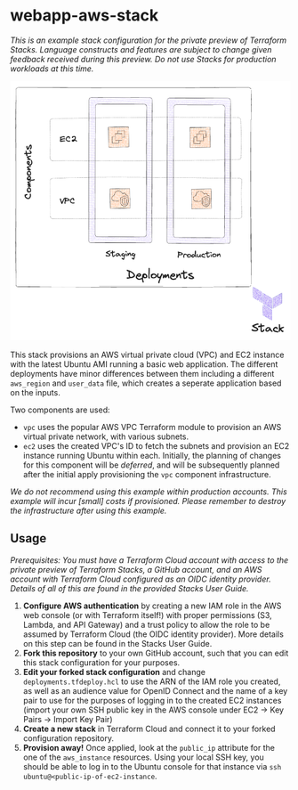 # webapp-aws-stack

_This is an example stack configuration for the private preview of Terraform Stacks. Language
constructs and features are subject to change given feedback received during this preview. Do not
use Stacks for production workloads at this time._

![webapp-aws-stack](./aws_webapp_stack.png)

This stack provisions an AWS virtual private cloud (VPC) and EC2 instance with the latest Ubuntu AMI running a basic web application. The different deployments have minor differences between them including a different `aws_region` and `user_data` file, which creates a seperate application based on the inputs. 

Two components are used:

* `vpc` uses the popular AWS VPC Terraform module to provision an AWS virtual private network, with
  various subnets.
* `ec2` uses the created VPC's ID to fetch the subnets and provision an EC2 instance running Ubuntu
  within each. Initially, the planning of changes for this component will be _deferred_, and will be
  subsequently planned after the initial apply provisioning the `vpc` component infrastructure.

_We do not recommend using this example within production accounts. This example will incur [small]
costs if provisioned. Please remember to destroy the infrastructure after using this example._

## Usage

_Prerequisites: You must have a Terraform Cloud account with access to the private preview of
Terraform Stacks, a GitHub account, and an AWS account with Terraform Cloud configured as an OIDC
identity provider. Details of all of this are found in the provided Stacks User Guide._

1. **Configure AWS authentication** by creating a new IAM role in the AWS web console (or with
   Terraform itself!) with proper permissions (S3, Lambda, and API Gateway) and a trust policy to
   allow the role to be assumed by Terraform Cloud (the OIDC identity provider). More details on this
   step can be found in the Stacks User Guide.
2. **Fork this repository** to your own GitHub account, such that you can edit this stack configuration
   for your purposes.
3. **Edit your forked stack configuration** and change `deployments.tfdeploy.hcl` to use the ARN of the
   IAM role you created, as well as an audience value for OpenID Connect and the name of a key pair
   to use for the purposes of logging in to the created EC2 instances (import your own SSH public
   key in the AWS console under EC2 -> Key Pairs -> Import Key Pair)
4. **Create a new stack** in Terraform Cloud and connect it to your forked configuration repository.
5. **Provision away!** Once applied, look at the `public_ip` attribute for the
   one of the `aws_instance` resources. Using your local SSH key, you should be able to log in to
   the Ubuntu console for that instance via `ssh ubuntu@<public-ip-of-ec2-instance`.
